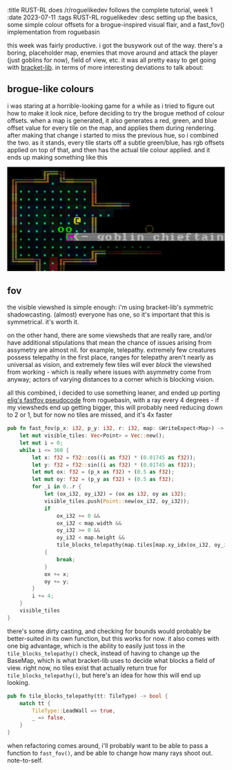 :title RUST-RL does /r/roguelikedev follows the complete tutorial, week 1
:date 2023-07-11
:tags RUST-RL roguelikedev
:desc setting up the basics, some simple colour offsets for a brogue-inspired visual flair, and a fast_fov() implementation from roguebasin

this week was fairly productive. i got the busywork out of the way. there's a boring, placeholder map, enemies that move around and attack the player (just goblins for now), field of view, etc. it was all pretty easy to get going with [bracket-lib][bracket-lib]. in terms of more interesting deviations to talk about:

## brogue-like colours

i was staring at a horrible-looking game for a while as i tried to figure out how to make it look nice, before deciding to try the brogue method of colour offsets. when a map is generated, it also generates a red, green, and blue offset value for every tile on the map, and applies them during rendering. after making that change i started to miss the previous hue, so i combined the two. as it stands, every tile starts off a subtle green/blue, has rgb offsets applied on top of that, and then has the actual tile colour applied. and it ends up making something like this

![image](/assets/broguelike-colours.png)

## fov

the visible viewshed is simple enough: i'm using bracket-lib's symmetric shadowcasting. (almost) everyone has one, so it's important that this is symmetrical. it's worth it.

on the other hand, there are some viewsheds that are really rare, and/or have additional stipulations that mean the chance of issues arising from assymetry are almost nil. for example, telepathy. extremely few creatures possess telepathy in the first place, ranges for telepathy aren't nearly as universal as vision, and extremely few tiles will ever *block* the viewshed from working - which is really where issues with asymmetry come from anyway; actors of varying distances to a corner which is blocking vision.

all this combined, i decided to use something leaner, and ended up porting [elig's fastfov pseudocode][eligloscode] from roguebasin, with a ray every 4 degrees - if my viewsheds end up getting bigger, this will probably need reducing down to 2 or 1, but for now no tiles are missed, and it's 4x faster

```rust
pub fn fast_fov(p_x: i32, p_y: i32, r: i32, map: &WriteExpect<Map>) -> Vec<Point> {
    let mut visible_tiles: Vec<Point> = Vec::new();
    let mut i = 0;
    while i <= 360 {
        let x: f32 = f32::cos((i as f32) * (0.01745 as f32));
        let y: f32 = f32::sin((i as f32) * (0.01745 as f32));
        let mut ox: f32 = (p_x as f32) + (0.5 as f32);
        let mut oy: f32 = (p_y as f32) + (0.5 as f32);
        for _i in 0..r {
            let (ox_i32, oy_i32) = (ox as i32, oy as i32);
            visible_tiles.push(Point::new(ox_i32, oy_i32));
            if
                ox_i32 >= 0 &&
                ox_i32 < map.width &&
                oy_i32 >= 0 &&
                oy_i32 < map.height &&
                tile_blocks_telepathy(map.tiles[map.xy_idx(ox_i32, oy_i32)])
            {
                break;
            }
            ox += x;
            oy += y;
        }
        i += 4;
    }
    visible_tiles
}
```

there's some dirty casting, and checking for bounds would probably be better-suited in its own function, but this works for now. it also comes with one big advantage, which is the ability to easily just toss in the `tile_blocks_telepathy()` check, instead of having to change up the BaseMap, which is what bracket-lib uses to decide what blocks a field of view. right now, no tiles exist that actually return true for `tile_blocks_telepathy()`, but here's an idea for how this will end up looking.


```rust
pub fn tile_blocks_telepathy(tt: TileType) -> bool {
    match tt {
        TileType::LeadWall => true,
        _ => false,
    }
}
```

when refactoring comes around, i'll probably want to be able to pass a function to `fast_fov()`, and be able to change how many rays shoot out. note-to-self.

[eligloscode]: https://www.roguebasin.com/index.php/Eligloscode
[bracket-lib]: https://github.com/amethyst/bracket-lib/